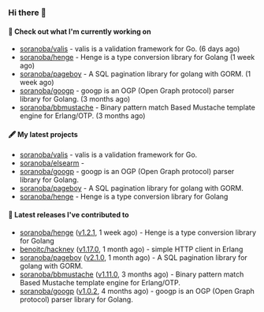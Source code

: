 ### Hi there 👋

#### 👷  Check out what I'm currently working on

- [soranoba/valis](https://github.com/soranoba/valis) - valis is a validation framework for Go. (6 days ago)
- [soranoba/henge](https://github.com/soranoba/henge) - Henge is a type conversion library for Golang (1 week ago)
- [soranoba/pageboy](https://github.com/soranoba/pageboy) - A SQL pagination library for golang with GORM. (1 week ago)
- [soranoba/googp](https://github.com/soranoba/googp) - googp is an OGP (Open Graph protocol) parser library for Golang. (3 months ago)
- [soranoba/bbmustache](https://github.com/soranoba/bbmustache) - Binary pattern match Based Mustache template engine for Erlang/OTP. (3 months ago)

#### 🖋️  My latest projects

- [soranoba/valis](https://github.com/soranoba/valis) - valis is a validation framework for Go.
- [soranoba/elsearm](https://github.com/soranoba/elsearm) - 
- [soranoba/googp](https://github.com/soranoba/googp) - googp is an OGP (Open Graph protocol) parser library for Golang.
- [soranoba/pageboy](https://github.com/soranoba/pageboy) - A SQL pagination library for golang with GORM.
- [soranoba/henge](https://github.com/soranoba/henge) - Henge is a type conversion library for Golang

#### 🚀  Latest releases I've contributed to

- [soranoba/henge](https://github.com/soranoba/henge) ([v1.2.1](https://github.com/soranoba/henge/releases/tag/v1.2.1), 1 week ago) - Henge is a type conversion library for Golang
- [benoitc/hackney](https://github.com/benoitc/hackney) ([v1.17.0](https://github.com/benoitc/hackney/releases/tag/v1.17.0), 1 month ago) - simple HTTP client in Erlang
- [soranoba/pageboy](https://github.com/soranoba/pageboy) ([v2.1.0](https://github.com/soranoba/pageboy/releases/tag/v2.1.0), 1 month ago) - A SQL pagination library for golang with GORM.
- [soranoba/bbmustache](https://github.com/soranoba/bbmustache) ([v1.11.0](https://github.com/soranoba/bbmustache/releases/tag/v1.11.0), 3 months ago) - Binary pattern match Based Mustache template engine for Erlang/OTP.
- [soranoba/googp](https://github.com/soranoba/googp) ([v1.0.2](https://github.com/soranoba/googp/releases/tag/v1.0.2), 4 months ago) - googp is an OGP (Open Graph protocol) parser library for Golang.
